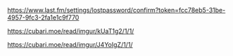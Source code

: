 https://www.last.fm/settings/lostpassword/confirm?token=fcc78eb5-31be-4957-9fc3-2fa1e1c9f770

https://cubari.moe/read/imgur/kUaT1g2/1/1/

https://cubari.moe/read/imgur/J4YoIgZ/1/1/
